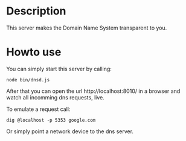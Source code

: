 Description
===========

This server makes the Domain Name System transparent to you. 


Howto use
=========

You can simply start this server by calling:

    node bin/dnsd.js

After that you can open the url http://localhost:8010/ in a browser and watch 
all incomming dns requests, live.

To emulate a request call:
    
    dig @localhost -p 5353 google.com
    
Or simply point a network device to the dns server.
